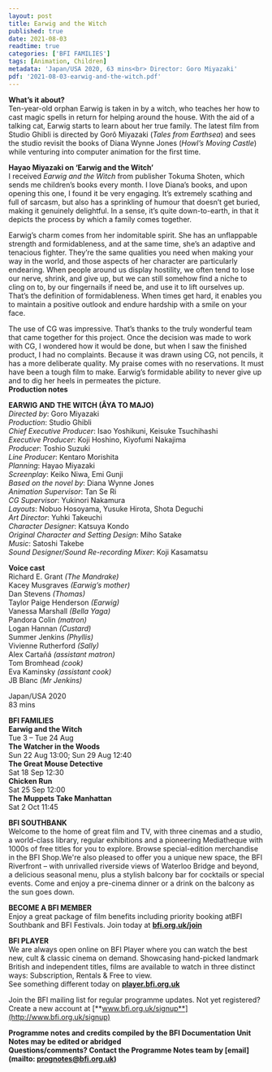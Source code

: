 ```yaml
---
layout: post
title: Earwig and the Witch
published: true
date: 2021-08-03
readtime: true
categories: ['BFI FAMILIES']
tags: [Animation, Children]
metadata: 'Japan/USA 2020, 63 mins<br> Director: Goro Miyazaki'
pdf: '2021-08-03-earwig-and-the-witch.pdf'
---
```


**What’s it about?**<br>
Ten-year-old orphan Earwig is taken in by a witch, who teaches her how to cast magic spells in return for helping around the house. With the aid of a talking cat, Earwig starts to learn about her true family. The latest film from Studio Ghibli is directed by Gorô Miyazaki (_Tales from Earthsea_) and sees the studio revisit the books of Diana Wynne Jones (_Howl’s Moving Castle_) while venturing into computer animation for the first time.<br>

**Hayao Miyazaki on ‘Earwig and the Witch’**<br>
I received _Earwig and the Witch_ from publisher Tokuma Shoten, which sends me children’s books every month. I love Diana’s books, and upon opening this one, I found it be very engaging. It’s extremely scathing and full of sarcasm, but also has a sprinkling of humour that doesn’t get buried, making it genuinely delightful. In a sense, it’s quite down-to-earth, in that it depicts the process by which a family comes together.

Earwig’s charm comes from her indomitable spirit. She has an unflappable strength and formidableness, and at the same time, she’s an adaptive and tenacious fighter. They’re the same qualities you need when making your way in the world, and those aspects of her character are particularly endearing. When people around us display hostility, we often tend to lose our nerve, shrink, and give up, but we can still somehow find a niche to cling on to, by our fingernails if need be, and use it to lift ourselves up. That’s the definition of formidableness. When times get hard, it enables you to maintain a positive outlook and endure hardship with a smile on your face.

The use of CG was impressive. That’s thanks to the truly wonderful team that came together for this project. Once the decision was made to work with CG, I wondered how it would be done, but when I saw the finished product, I had no complaints. Because it was drawn using CG, not pencils, it has a more deliberate quality. My praise comes with no reservations. It must have been a tough film to make. Earwig’s formidable ability to never give up and to dig her heels in permeates the picture.<br>
**Production notes**<br>

**EARWIG AND THE WITCH (ÂYA TO MAJO)**  
_Directed by_: Goro Miyazaki  
_Production_: Studio Ghibli  
_Chief Executive Producer_: Isao Yoshikuni, Keisuke Tsuchihashi  
_Executive Producer_: Koji Hoshino, Kiyofumi Nakajima  
_Producer_: Toshio Suzuki  
_Line Producer_: Kentaro Morishita  
_Planning_: Hayao Miyazaki  
_Screenplay_: Keiko Niwa, Emi Gunji  
_Based on the novel by_: Diana Wynne Jones  
_Animation Supervisor_: Tan Se Ri  
_CG Supervisor_: Yukinori Nakamura  
_Layouts_: Nobuo Hosoyama, Yusuke Hirota, Shota Deguchi  
_Art Director_: Yuhki Takeuchi  
_Character Designer_: Katsuya Kondo  
_Original Character and Setting Design_: Miho Satake  
_Music_: Satoshi Takebe  
_Sound Designer/Sound Re-recording Mixer_: Koji Kasamatsu<br>

**Voice cast**<br>
Richard E. Grant _(The Mandrake)_<br>
Kacey Musgraves _(Earwig’s mother)_  
Dan Stevens _(Thomas)_<br>
Taylor Paige Henderson _(Earwig)_<br>
Vanessa Marshall _(Bella Yaga)_<br>
Pandora Colin _(matron)_<br>
Logan Hannan _(Custard)_ <br>
Summer Jenkins _(Phyllis)_<br>
Vivienne Rutherford _(Sally)_<br> 
Alex Cartañá _(assistant matron)_<br>
Tom Bromhead _(cook)_<br>
Eva Kaminsky _(assistant cook)_<br>
JB Blanc _(Mr Jenkins)_<br>

Japan/USA 2020<br>
83 mins<br>


**BFI FAMILIES**<br>
**Earwig and the Witch**<br>
Tue 3 – Tue 24 Aug<br>
**The Watcher in the Woods**<br>
Sun 22 Aug 13:00; Sun 29 Aug 12:40<br>
**The Great Mouse Detective**<br>
Sat 18 Sep 12:30<br>
**Chicken Run**<br>
Sat 25 Sep 12:00<br>
**The Muppets Take Manhattan**<br>
Sat 2 Oct 11:45<br>

**BFI SOUTHBANK**  
Welcome to the home of great film and TV, with three cinemas and a studio, a world-class library, regular exhibitions and a pioneering Mediatheque with 1000s of free titles for you to explore. Browse special-edition merchandise in the BFI Shop.We&#39;re also pleased to offer you a unique new space, the BFI Riverfront – with unrivalled riverside views of Waterloo Bridge and beyond, a delicious seasonal menu, plus a stylish balcony bar for cocktails or special events. Come and enjoy a pre-cinema dinner or a drink on the balcony as the sun goes down.  

**BECOME A BFI MEMBER**  
Enjoy a great package of film benefits including priority booking atBFI Southbank and BFI Festivals. Join today at [**bfi.org.uk/join**](http://www.bfi.org.uk/join)  

**BFI PLAYER**  
 We are always open online on BFI Player where you can watch the best new, cult &amp; classic cinema on demand. Showcasing hand-picked landmark British and independent titles, films are available to watch in three distinct ways: Subscription, Rentals &amp; Free to view.<br> 
See something different today on [**player.bfi.org.uk**](https://player.bfi.org.uk/)

Join the BFI mailing list for regular programme updates. Not yet registered? Create a new account at [**www.bfi.org.uk/signup**](http://www.bfi.org.uk/signup)

**Programme notes and credits compiled by the BFI Documentation Unit  
Notes may be edited or abridged  
Questions/comments? Contact the Programme Notes team by [email](mailto: prognotes@bfi.org.uk)**

<!--stackedit_data:
eyJoaXN0b3J5IjpbMTA1OTEzNzc0OF19
-->